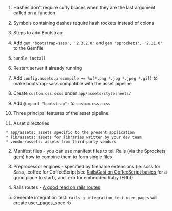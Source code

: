 1. Hashes don't require curly braces when they are the last argument called on a function
2. Symbols containing dashes require hash rockets instead of colons
3. Steps to add Bootstrap:

  1. Add `gem 'bootstrap-sass', '2.3.2.0'` and `gem 'sprockets', '2.11.0'` to the Gemfile
  2. `bundle install`
  3. Restart server if already running
  4. Add `config.assets.precompile += %w(*.png *.jpg *.jpeg *.gif)` to make bootstrap-sass compatible with the asset pipeline
  5. Create `custom.css.scss` under `app/assets/stylesheets/`
  6. Add `@import "bootstrap";` to `custom.css.scss`


4. Three principal features of the asset pipeline:

  1. Asset directories

    * app/assets: assets specific to the present application
    * lib/assets: assets for libraries written by your dev team
    * vendor/assets: assets from third-party vendors

  2. Manifest files - you can use manifest files to tell Rails (via the Sprockets gem) how to combine them to form single files

  3. Preprocessor engines - specified by filename extensions (ie: scss for Sass, .coffee for CoffeeScript(see [RailsCast on CoffeeScript basics ](http://railscasts.com/episodes/267-coffeescript-basics) for a good place to start), and .erb for embedded Ruby (ERb))

5. Rails routes - [A good read on rails routes](http://guides.rubyonrails.org/routing.html)

6. Generate integration test: `rails g integration_test user_pages` will create user_pages_spec.rb

